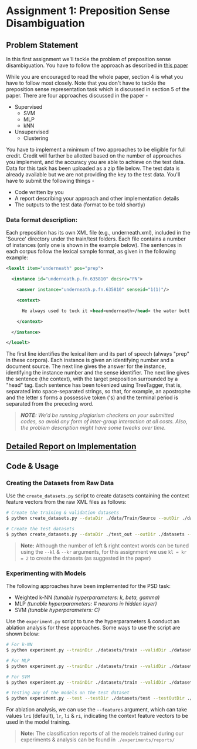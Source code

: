 # Assignment 1: Preposition Sense Disambiguation

## Problem Statement
In this first assignment we'll tackle the problem of preposition sense disambiguation. You have to follow the approach as described in [this paper](https://www.aclweb.org/anthology/D18-1180.pdf)

While you are encouraged to read the whole paper, section 4 is what you have to follow most closely. Note that you don't have to tackle the preposition sense representation task which is discussed in section 5 of the paper. There are four approaches discussed in the paper - 

- Supervised
    - SVM
    - MLP
    - kNN
- Unsupervised
    - Clustering


You have to implement a minimum of two approaches to be eligible for full credit. Credit will further be allotted based on the number of approaches you implement, and the accuracy you are able to achieve on the test data. Data for this task has been uploaded as a zip file below. The test data is already available but we are not providing the key to the test data. You'll have to submit the following things - 

- Code written by you
- A report describing your approach and other implementation details
- The outputs to the test data (format to be told shortly)


### Data format description: 

Each preposition has its own XML file (e.g., underneath.xml), included in the 'Source' directory under the train/test folders. Each file contains a number of instances (only one is shown in the example below). The sentences in each corpus follow the lexical sample format, as given in the following example:

```xml
<lexelt item="underneath" pos="prep">

  <instance id="underneath.p.fn.635810" docsrc="FN">

    <answer instance="underneath.p.fn.635810" senseid="1(1)"/>

    <context>

      He always used to tuck it <head>underneath</head> the water butt . 

    </context>

  </instance>

</lexelt>
```

The first line identifies the lexical item and its part of speech (always "prep" in these corpora). Each instance is given an identifying number and a document source. The next line gives the answer for the instance, identifying the instance number and the sense identifier. The next line gives the sentence (the context), with the target preposition surrounded by a "head" tag. Each sentence has been tokenized using TreeTagger, that is, separated into space-separated strings, so that, for example, an apostrophe and the letter s forms a possessive token ('s) and the terminal period is separated from the preceding word.


> _**NOTE:** We'd be running plagiarism checkers on your submitted codes, so avoid any form of inter-group interaction at all costs. Also, the problem description might have some tweaks over time._

## [Detailed Report on Implementation](https://github.com/tezansahu/CS728_assignments/blob/main/Assignment1/170100035_A1_Report.pdf)

## Code & Usage

### Creating the Datasets from Raw Data

Use the `create_datasets.py` script to create datasets containing the context feature vectors from the raw XML files as follows:

```bash
# Create the training & validation datasets
$ python create_datasets.py --dataDir ./data/Train/Source --outDir ./datasets --kl 2 --kr 2

# Create the test datasets
$ python create_datasets.py --dataDir ./test_out --outDir ./datasets --test --kl 2 --kr 2
```

> **Note:** Although the number of left & right context words can be tuned using the `--kl` & `--kr` arguments, for this assignment we use `kl = kr = 2` to create the datasets (as suggested in the paper)

### Experimenting with Models

The following approaches have been implemented for the PSD task:

- Weighted k-NN *(tunable hyperparameters: k, beta, gamma)*
- MLP *(tunable hyperparameters: # neurons in hidden layer)*
- SVM *(tunable hyperparameters: C)*

Use the `experiment.py` script to tune the hyperparameters & conduct an ablation analysis for these approaches. Some ways to use the script are shown below:

```bash
# For k-NN
$ python experiment.py --trainDir ./datasets/train --validDir ./datasets/valid --outDir experiments--modelType knn --beta 0.1 --gamma 0.1 --k 5

# For MLP
$ python experiment.py --trainDir ./datasets/train --validDir ./datasets/valid --outDir experiments--modelType mlp --numNeurons 50

# For SVM
$ python experiment.py --trainDir ./datasets/train --validDir ./datasets/valid --outDir experiments--modelType svm --C 0.5

# Testing any of the models on the test dataset
$ python experiment.py --test --testDir ./datasets/test --testOutDir ./test_out --modelsDir ./experiments/models/lri_svm_C=0.5 --modelType svm --C 0.5
```

For ablation analysis, we can use the `--features` argument, which can take values `lri` (default), `lr`, `li` & `ri`, indicating the context feature vectors to be used in the model training.

> **Note:** The classification reports of all the models trained during our experiments & analysis can be found in `./experiments/reports/`